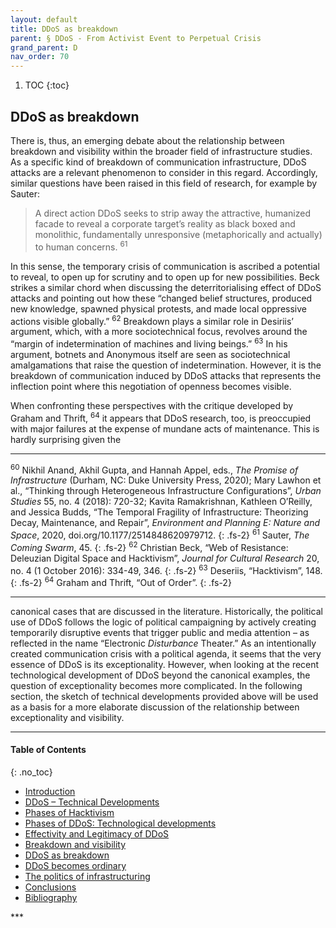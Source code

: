 ```yaml
---
layout: default
title: DDoS as breakdown  
parent: § DDoS - From Activist Event to Perpetual Crisis  
grand_parent: D
nav_order: 70 
---
```

<style>
.dont-break-out {
  /* These are technically the same, but use both */
  overflow-wrap: break-word;
  word-wrap: break-word;

     -ms-word-break: break-all;
  /* This is the dangerous one in WebKit, as it breaks things wherever */
  word-break: break-all;
  /* Instead use this non-standard one: */
  word-break: break-word;
}

.youtube-container {
    position: relative;
    width: 100%;
    height: 0;
    padding-bottom: 56.25%;
}
.youtube-video {
    position: absolute;
    top: 0;
    left: 0;
    width: 100%;
    height: 100%;
}

</style>

<div class="dont-break-out" markdown="1">

1. TOC
{:toc}

## DDoS as breakdown
There is, thus, an emerging debate about the relationship between breakdown and visibility within the broader field of infrastructure studies. As a specific kind of breakdown of communication infrastructure, DDoS attacks are a relevant phenomenon to consider in this regard. Accordingly, similar questions have been raised in this field of research, for example by Sauter:

> A direct action DDoS seeks to strip away the attractive, humanized facade to reveal a corporate target’s reality as black boxed and monolithic, fundamentally unresponsive (metaphorically and actually) to human concerns. <sup>61</sup>

In this sense, the temporary crisis of communication is ascribed a potential to reveal, to open up for scrutiny and to open up for new possibilities. Beck strikes a similar chord when discussing the deterritorialising effect of DDoS attacks and pointing out how these “changed belief structures, produced new knowledge, spawned physical protests, and made local oppressive actions visible globally.” <sup>62</sup> Breakdown plays a similar role in Desiriis’ argument, which, with a more sociotechnical focus, revolves around the “margin of indetermination of machines and living beings.” <sup>63</sup> In his argument, botnets and Anonymous itself are seen as sociotechnical amalgamations that raise the question of indetermination. However, it is the breakdown of communication induced by DDoS attacks that represents the inflection point where this negotiation of openness becomes visible.

When confronting these perspectives with the critique developed by Graham and Thrift, <sup>64</sup> it appears that DDoS research, too, is preoccupied with major failures at the expense of mundane acts of maintenance. This is hardly surprising given the

***
<sup>60</sup> Nikhil Anand, Akhil Gupta, and Hannah Appel, eds., *The Promise of Infrastructure* (Durham, NC: Duke University Press, 2020); Mary Lawhon et al., “Thinking through Heterogeneous Infrastructure Configurations”, *Urban Studies* 55, no. 4 (2018): 720-32; Kavita Ramakrishnan, Kathleen O’Reilly, and Jessica Budds, “The Temporal Fragility of Infrastructure: Theorizing Decay, Maintenance, and Repair”, *Environment and Planning E: Nature and Space*, 2020, doi.org/10.1177/2514848620979712. 
{: .fs-2}
<sup>61</sup> Sauter, *The Coming Swarm*, 45. 
{: .fs-2}
<sup>62</sup> Christian Beck, “Web of Resistance: Deleuzian Digital Space and Hacktivism”, *Journal for Cultural Research* 20, no. 4 (1 October 2016): 334-49, 346. 
{: .fs-2}
<sup>63</sup> Deseriis, “Hacktivism”, 148. 
{: .fs-2}
<sup>64</sup> Graham and Thrift, “Out of Order”.
{: .fs-2}
***

canonical cases that are discussed in the literature. Historically, the political use of DDoS follows the logic of political campaigning by actively creating temporarily disruptive events that trigger public and media attention – as reflected in the name “Electronic *Disturbance* Theater.” As an intentionally created communication crisis with a political agenda, it seems that the very essence of DDoS is its exceptionality. However, when looking at the recent technological development of DDoS beyond the canonical examples, the question of exceptionality becomes more complicated. In the following section, the sketch of technical developments provided above will be used as a basis for a more elaborate discussion of the relationship between exceptionality and visibility.

***

#### Table of Contents
{: .no_toc}

<ul><li> <a href="/docs/D/DDoS-From-Activist-Event-to-Perpetual-Crisis-1/">
Introduction</a></li><li> <a href="/docs/D/DDoS-From-Activist-Event-to-Perpetual-Crisis-2/">
DDoS – Technical Developments</a></li><li> <a href="/docs/D/DDoS-From-Activist-Event-to-Perpetual-Crisis-3/">
Phases of Hacktivism</a></li><li> <a href="/docs/D/DDoS-From-Activist-Event-to-Perpetual-Crisis-4/">
Phases of DDoS: Technological developments</a></li><li> <a href="/docs/D/DDoS-From-Activist-Event-to-Perpetual-Crisis-5/">
Effectivity and Legitimacy of DDoS</a></li><li> <a href="/docs/D/DDoS-From-Activist-Event-to-Perpetual-Crisis-6/">
Breakdown and visibility</a></li><li> <a href="/docs/D/DDoS-From-Activist-Event-to-Perpetual-Crisis-7/">
DDoS as breakdown</a></li><li> <a href="/docs/D/DDoS-From-Activist-Event-to-Perpetual-Crisis-8/">
DDoS becomes ordinary</a></li><li> <a href="/docs/D/DDoS-From-Activist-Event-to-Perpetual-Crisis-9/">
The politics of infrastructuring</a></li><li> <a href="/docs/D/DDoS-From-Activist-Event-to-Perpetual-Crisis-10/">
Conclusions</a></li><li> <a href="/docs/D/DDoS-From-Activist-Event-to-Perpetual-Crisis-11/">
Bibliography</a></li></ul>
***

</div>
